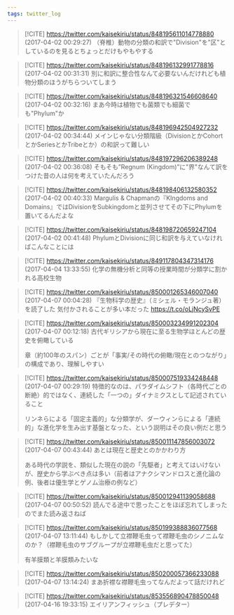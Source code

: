 ```yaml
---
tags: twitter_log
---
```


> [!CITE] https://twitter.com/kaisekiriu/status/848195611014778880 (2017-04-02 00:29:27)
> （脊椎）動物の分類の和訳で"Division"を"区"としているのを見るとちょっとだけもやもやする

> [!CITE] https://twitter.com/kaisekiriu/status/848196132991778816 (2017-04-02 00:31:31)
> 別に和訳に整合性なんて必要ないんだけれども植物分類のほうがちらついてしまう

> [!CITE] https://twitter.com/kaisekiriu/status/848196321546608640 (2017-04-02 00:32:16)
> まあ今時は植物でも菌類でも細菌でも"Phylum"か

> [!CITE] https://twitter.com/kaisekiriu/status/848196942504927232 (2017-04-02 00:34:44)
> メインじゃない分類階級（DivisionとかCohortとかSeriesとかTribeとか）の和訳って難しい

> [!CITE] https://twitter.com/kaisekiriu/status/848197296206389248 (2017-04-02 00:36:08)
> そもそも”Regnum (Kingdom)”に"界"なんて訳をつけた昔の人は何を考えていたんだろう

> [!CITE] https://twitter.com/kaisekiriu/status/848198406132580352 (2017-04-02 00:40:33)
> Margulis &amp; Chapmanの『KIngdoms and Domains』ではDivisionをSubkingdomと並列させてその下にPhylumを置いてるんだよな

> [!CITE] https://twitter.com/kaisekiriu/status/848198720659247104 (2017-04-02 00:41:48)
> PhylumとDivisionに同じ和訳を与えていなければこんなことには

> [!CITE] https://twitter.com/kaisekiriu/status/849117804347314176 (2017-04-04 13:33:55)
> 化学の無機分析と同等の授業時間が分類学に割かれる高校生物

> [!CITE] https://twitter.com/kaisekiriu/status/850001265346007040 (2017-04-07 00:04:28)
> 『生物科学の歴史』（ミシェル・モランジュ著）を読了した
> 気付かされることが多い本だった
> https://t.co/oLjNcySvPE

> [!CITE] https://twitter.com/kaisekiriu/status/850003234991202304 (2017-04-07 00:12:18)
> 古代ギリシアから現在に至る生物学ほとんどの歴史を俯瞰している
> 
> 章（約100年のスパン）ごとが「事実/その時代の俯瞰/現在とのつながり」の構成であり、理解しやすい

> [!CITE] https://twitter.com/kaisekiriu/status/850007519334248448 (2017-04-07 00:29:19)
> 特徴的なのは、パラダイムシフト（各時代ごとの断絶）的ではなく、連続した「一つの」ダイナミクスとして記述されていること
> 
> リンネらによる「固定主義的」な分類学が、ダーウィンらによる「連続的」な進化学を生み出す基盤となった、という説明はその良い例だと思う

> [!CITE] https://twitter.com/kaisekiriu/status/850011147856003072 (2017-04-07 00:43:44)
> あとは現在と歴史とのかかわり方
> 
> ある時代の学説を、類似した現在の説の「先駆者」と考えてはいけないが、歴史から学ぶべき点は多い（前者はアナクシマンドロスと進化論の例、後者は優生学とゲノム治療の例など）

> [!CITE] https://twitter.com/kaisekiriu/status/850012941139058688 (2017-04-07 00:50:52)
> 読んでる途中で思ったことをほぼ忘れてしまったのでまた読み返さねば

> [!CITE] https://twitter.com/kaisekiriu/status/850199388836077568 (2017-04-07 13:11:44)
> もしかして立襟鞭毛虫って襟鞭毛虫のシノニムなのか？（襟鞭毛虫のサブグループが立襟鞭毛虫だと思ってた）
> 
> 有羊膜類と羊膜類みたいな

> [!CITE] https://twitter.com/kaisekiriu/status/850200057366233088 (2017-04-07 13:14:24)
> まあ折襟な襟鞭毛虫ってなんだよって話だけれど

> [!CITE] https://twitter.com/kaisekiriu/status/853556890478850048 (2017-04-16 19:33:15)
> エイリアンフィッシュ（プレデター）
